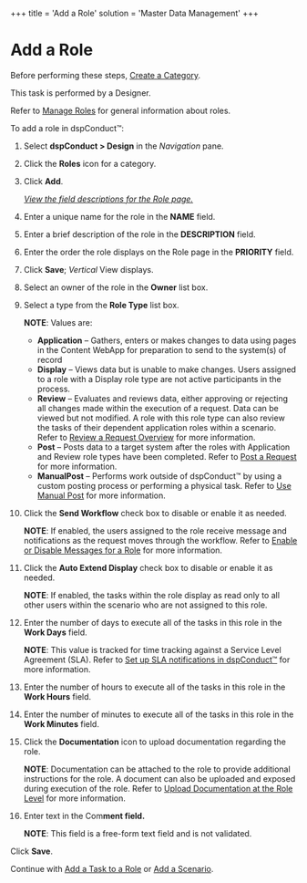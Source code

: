 +++
title = 'Add a Role'
solution = 'Master Data Management'
+++

# Add a Role

Before performing these steps, [Create a
Category](Create_a_Category.htm).

This task is performed by a Designer.

Refer to [Manage Roles](Manage_Roles.htm) for general information about
roles.

To add a role in dspConduct™:

1.  Select **dspConduct \> Design** in the *Navigation* pane.

2.  Click the **Roles** icon for a category.

3.  Click **Add**.
    
    *[View the field descriptions for the Role
    page.](../Page_Desc/Role_H_dspConduct.htm)*

4.  Enter a unique name for the role in the **NAME** field.

5.  Enter a brief description of the role in the **DESCRIPTION** field.

6.  Enter the order the role displays on the Role page in the
    **PRIORITY** field.

7.  Click **Save**; *Vertical* View displays.

8.  Select an owner of the role in the **Owner** list box.

9.  Select a type from the **Role Type** list box.
    
    **NOTE**: Values are:
    
      - **Application** – Gathers, enters or makes changes to data using
        pages in the Content WebApp for preparation to send to the
        system(s) of record
      - **Display** – Views data but is unable to make changes. Users
        assigned to a role with a Display role type are not active
        participants in the process.
      - **Review** – Evaluates and reviews data, either approving or
        rejecting all changes made within the execution of a request.
        Data can be viewed but not modified. A role with this role type
        can also review the tasks of their dependent application roles
        within a scenario. Refer to [Review a Request
        Overview](Post_a_Request.htm) for more information.
      - **Post** – Posts data to a target system after the roles with
        Application and Review role types have been completed. Refer to
        [Post a Request](Post_a_Request.htm#Post_a_Request) for more
        information.
      - **ManualPost** – Performs work outside of dspConduct™ by using a
        custom posting process or performing a physical task. Refer to
        [Use Manual Post](Post_a_Request.htm#Use_Manual_Post_) for more
        information.

10. Click the **Send Workflow** check box to disable or enable it as
    needed.
    
    **NOTE**: If enabled, the users assigned to the role receive message
    and notifications as the request moves through the workflow. Refer
    to [Enable or Disable Messages for a
    Role](Enable_or_Disable_Messages_for_a_Role.htm) for more
    information.

11. Click the **Auto Extend Display** check box to disable or enable it
    as needed.
    
    **NOTE**: If enabled, the tasks within the role display as read only
    to all other users within the scenario who are not assigned to this
    role.

12. Enter the number of days to execute all of the tasks in this role in
    the **Work Days** field.
    
    **NOTE**: This value is tracked for time tracking against a Service
    Level Agreement (SLA). Refer to [Set up SLA notifications in
    dspConduct™](../Config/Set_Up_SLA_Notifications.htm) for more
    information.

13. Enter the number of hours to execute all of the tasks in this role
    in the **Work Hours** field.

14. Enter the number of minutes to execute all of the tasks in this role
    in the **Work Minutes** field.

15. Click the **Documentation** icon to upload documentation regarding
    the role.
    
    **NOTE**: Documentation can be attached to the role to provide
    additional instructions for the role. A document can also be
    uploaded and exposed during execution of the role. Refer to [Upload
    Documentation at the Role
    Level](Download_Documentation_at_the_Role_Level.htm) for more
    information.

16. Enter text in the Com**ment field.**
    
    **NOTE**: This field is a free-form text field and is not validated.

Click **Save**.

Continue with [Add a Task to a Role](Add_a_Task_to_a_Role.htm) or [Add a
Scenario](Add_Scenario.htm).
